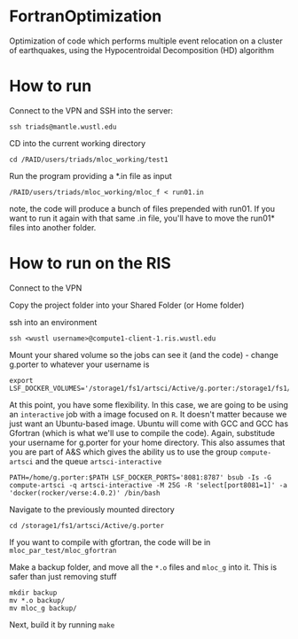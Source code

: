 # FortranOptimization
Optimization of code which performs multiple event relocation on a cluster of earthquakes, using the Hypocentroidal Decomposition (HD) algorithm


# How to run

Connect to the VPN and SSH into the server:


    ssh triads@mantle.wustl.edu

CD into the current working directory


    cd /RAID/users/triads/mloc_working/test1

Run the program providing a *.in file as input

    /RAID/users/triads/mloc_working/mloc_f < run01.in


note, the code will produce a bunch of files prepended with run01. If you want to run it again with that same .in file, you'll have to move the run01* files into another folder.

# How to run on the RIS

Connect to the VPN

Copy the project folder into your Shared Folder (or Home folder)

ssh into an environment

    ssh <wustl username>@compute1-client-1.ris.wustl.edu

Mount your shared volume so the jobs can see it (and the code) - change g.porter to whatever your username is

    export LSF_DOCKER_VOLUMES='/storage1/fs1/artsci/Active/g.porter:/storage1/fs1/artsci/Active/g.porter'

At this point, you have some flexibility. In this case, we are going to be using an ```interactive``` job with a image focused on ```R```. It doesn't matter because we just want an Ubuntu-based image. Ubuntu will come with GCC and GCC has Gfortran (which is what we'll use to compile the code). Again, substitude your username for g.porter for your home directory. This also assumes that you are part of A&S which gives the ability us to use the group ```compute-artsci``` and the queue ```artsci-interactive```

    PATH=/home/g.porter:$PATH LSF_DOCKER_PORTS='8081:8787' bsub -Is -G compute-artsci -q artsci-interactive -M 25G -R 'select[port8081=1]' -a 'docker(rocker/verse:4.0.2)' /bin/bash

Navigate to the previously mounted directory    

    cd /storage1/fs1/artsci/Active/g.porter

If you want to compile with gfortran, the code will be in ```mloc_par_test/mloc_gfortran```

Make a backup folder, and move all the ```*.o``` files and ```mloc_g``` into it. This is safer than just removing stuff

    mkdir backup
    mv *.o backup/
    mv mloc_g backup/

Next, build it by running ```make```
